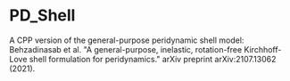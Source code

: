 # PD_Shell
A CPP version of the general-purpose peridynamic shell model:
Behzadinasab et al. "A general-purpose, inelastic, rotation-free Kirchhoff-Love shell formulation for peridynamics." arXiv preprint arXiv:2107.13062 (2021).
